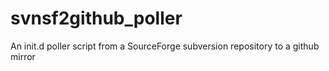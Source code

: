 svnsf2github_poller
===================

An init.d poller script from a SourceForge subversion repository to a github mirror
